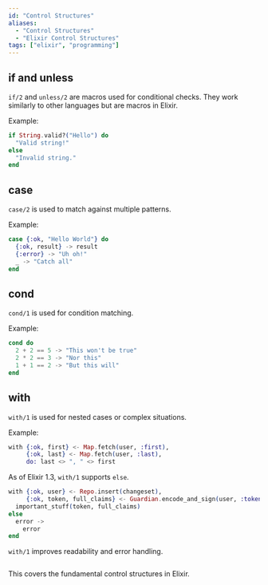 ```yaml
---
id: "Control Structures"
aliases:
  - "Control Structures"
  - "Elixir Control Structures"
tags: ["elixir", "programming"]
---
```

## if and unless

`if/2` and `unless/2` are macros used for conditional checks. They work similarly to other languages but are macros in Elixir.

Example:
```elixir
if String.valid?("Hello") do
  "Valid string!"
else
  "Invalid string."
end
```

## case

`case/2` is used to match against multiple patterns.

Example:
```elixir
case {:ok, "Hello World"} do
  {:ok, result} -> result
  {:error} -> "Uh oh!"
  _ -> "Catch all"
end
```

## cond

`cond/1` is used for condition matching.

Example:
```elixir
cond do
  2 + 2 == 5 -> "This won't be true"
  2 * 2 == 3 -> "Nor this"
  1 + 1 == 2 -> "But this will"
end
```

## with

`with/1` is used for nested cases or complex situations.

Example:
```elixir
with {:ok, first} <- Map.fetch(user, :first),
     {:ok, last} <- Map.fetch(user, :last),
     do: last <> ", " <> first
```

As of Elixir 1.3, `with/1` supports `else`.

```elixir
with {:ok, user} <- Repo.insert(changeset),
     {:ok, token, full_claims} <- Guardian.encode_and_sign(user, :token, claims) do
  important_stuff(token, full_claims)
else
  error ->
    error
end
```

`with/1` improves readability and error handling.
```
```

This covers the fundamental control structures in Elixir.